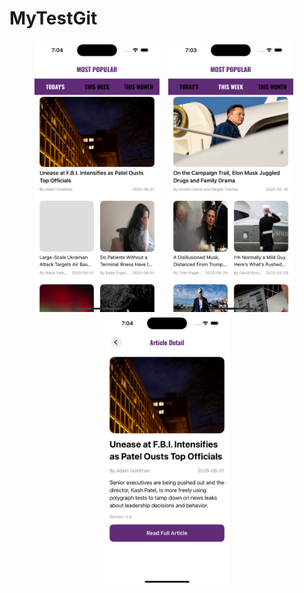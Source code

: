 # MyTestGit


<p align="center">
  <span style="margin-right: 10px;">
    <img src="list2.png" alt="List 2" width="200"/>
  </span>
  <span style="margin-right: 10px;">
    <img src="list.png" alt="List" width="200"/>
  </span>
  <img src="details.png" alt="Details" width="200"/>
</p>
